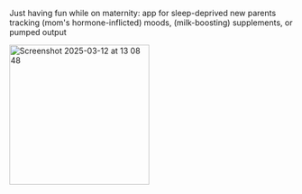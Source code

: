 Just having fun while on maternity: app for sleep-deprived new parents tracking (mom's hormone-inflicted) moods, (milk-boosting) supplements, or pumped output

<img width="248" alt="Screenshot 2025-03-12 at 13 08 48" src="https://github.com/user-attachments/assets/87310519-9bec-4509-a638-5cbe11fee771" />
